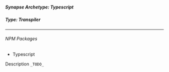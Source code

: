 <h5>Synapse Archetype: Typescript</h2>
<h5>Type: Transpiler</h5>

---

<h6>NPM Packages</h6>

* Typescript

Description ```_TODO_```
